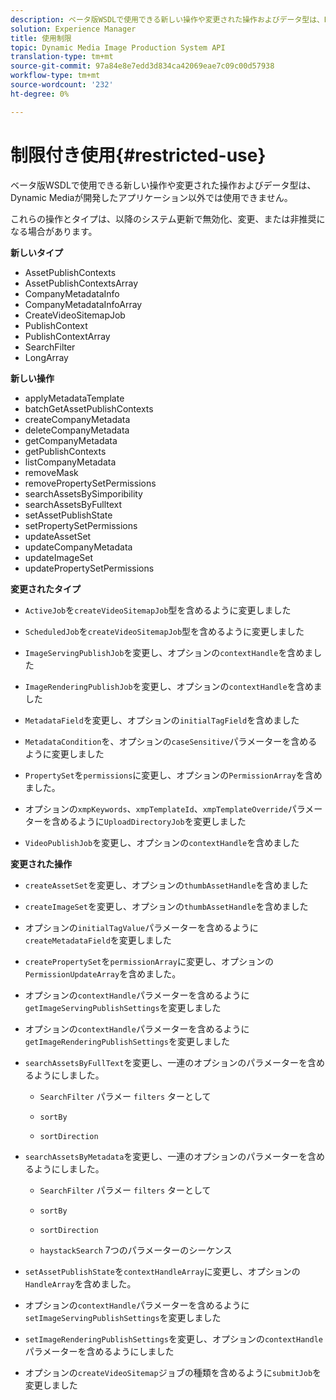 ```yaml
---
description: ベータ版WSDLで使用できる新しい操作や変更された操作およびデータ型は、Dynamic Mediaが開発したアプリケーション以外では使用できません。
solution: Experience Manager
title: 使用制限
topic: Dynamic Media Image Production System API
translation-type: tm+mt
source-git-commit: 97a84e8e7edd3d834ca42069eae7c09c00d57938
workflow-type: tm+mt
source-wordcount: '232'
ht-degree: 0%

---
```



# 制限付き使用{#restricted-use}

ベータ版WSDLで使用できる新しい操作や変更された操作およびデータ型は、Dynamic Mediaが開発したアプリケーション以外では使用できません。

これらの操作とタイプは、以降のシステム更新で無効化、変更、または非推奨になる場合があります。

**新しいタイプ**

* AssetPublishContexts
* AssetPublishContextsArray
* CompanyMetadataInfo
* CompanyMetadataInfoArray
* CreateVideoSitemapJob
* PublishContext
* PublishContextArray
* SearchFilter
* LongArray

**新しい操作**

* applyMetadataTemplate
* batchGetAssetPublishContexts
* createCompanyMetadata
* deleteCompanyMetadata
* getCompanyMetadata
* getPublishContexts
* listCompanyMetadata
* removeMask
* removePropertySetPermissions
* searchAssetsBySimporibility
* searchAssetsByFulltext
* setAssetPublishState
* setPropertySetPermissions
* updateAssetSet
* updateCompanyMetadata
* updateImageSet
* updatePropertySetPermissions

**変更されたタイプ**

* `ActiveJob`を`createVideoSitemapJob`型を含めるように変更しました

* `ScheduledJob`を`createVideoSitemapJob`型を含めるように変更しました

* `ImageServingPublishJob`を変更し、オプションの`contextHandle`を含めました

* `ImageRenderingPublishJob`を変更し、オプションの`contextHandle`を含めました

* `MetadataField`を変更し、オプションの`initialTagField`を含めました

* `MetadataCondition`を、オプションの`caseSensitive`パラメーターを含めるように変更しました

* `PropertySet`を`permissions`に変更し、オプションの`PermissionArray`を含めました。

* オプションの`xmpKeywords`、`xmpTemplateId`、`xmpTemplateOverride`パラメーターを含めるように`UploadDirectoryJob`を変更しました

* `VideoPublishJob`を変更し、オプションの`contextHandle`を含めました

**変更された操作**

* `createAssetSet`を変更し、オプションの`thumbAssetHandle`を含めました

* `createImageSet`を変更し、オプションの`thumbAssetHandle`を含めました

* オプションの`initialTagValue`パラメーターを含めるように`createMetadataField`を変更しました

* `createPropertySet`を`permissionArray`に変更し、オプションの`PermissionUpdateArray`を含めました。

* オプションの`contextHandle`パラメーターを含めるように`getImageServingPublishSettings`を変更しました

* オプションの`contextHandle`パラメーターを含めるように`getImageRenderingPublishSettings`を変更しました

* `searchAssetsByFullText`を変更し、一連のオプションのパラメーターを含めるようにしました。

   * `SearchFilter` パラメー `filters` ターとして

   * `sortBy`
   * `sortDirection`

* `searchAssetsByMetadata`を変更し、一連のオプションのパラメーターを含めるようにしました。

   * `SearchFilter` パラメー `filters` ターとして

   * `sortBy`
   * `sortDirection`
   * `haystackSearch` 7つのパラメーターのシーケンス

* `setAssetPublishState`を`contextHandleArray`に変更し、オプションの`HandleArray`を含めました。

* オプションの`contextHandle`パラメーターを含めるように`setImageServingPublishSettings`を変更しました

* `setImageRenderingPublishSettings`を変更し、オプションの`contextHandle`パラメーターを含めるようにしました

* オプションの`createVideoSitemap`ジョブの種類を含めるように`submitJob`を変更しました

